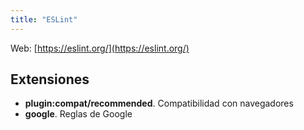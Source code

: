 ```yaml
---
title: "ESLint"
---
```


Web: [https://eslint.org/](https://eslint.org/)

## Extensiones

- **plugin:compat/recommended**. Compatibilidad con navegadores
- **google**. Reglas de Google

